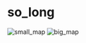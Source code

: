 # so_long
![small_map](https://github.com/MariPeretiatko/so_long/assets/83024504/dc0f422c-9ee3-442d-8733-ff749220bb22)
![big_map](https://github.com/MariPeretiatko/so_long/assets/83024504/a2746c89-f784-4759-b5c4-e224a1902f7d)
